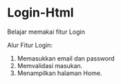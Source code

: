 # Login-Html
Belajar memakai fitur Login

Alur Fitur Login:
1. Memasukkan email dan password
2. Memvalidasi masukan.
3. Menampilkan halaman Home.
